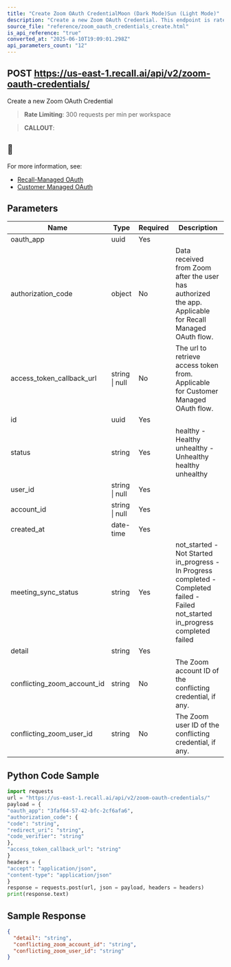 ```yaml
---
title: "Create Zoom OAuth CredentialMoon (Dark Mode)Sun (Light Mode)"
description: "Create a new Zoom OAuth Credential. This endpoint is rate limited to: 300 requests per min per workspace"
source_file: "reference/zoom_oauth_credentials_create.html"
is_api_reference: "true"
converted_at: "2025-06-10T19:09:01.298Z"
api_parameters_count: "12"
---
```

## POST https://us-east-1.recall.ai/api/v2/zoom-oauth-credentials/

Create a new Zoom OAuth Credential

> **Rate Limiting**: 300 requests per min per workspace

> **CALLOUT**:

## 📘

For more information, see:
- [Recall-Managed OAuth](/docs/recall-managed-oauth#calling-the-recall-api.md)
- [Customer Managed OAuth](/docs/customer-managed-oauth#registering-the-callback-url-in-the-recall-api.md)
## Parameters

| Name | Type | Required | Description |
| --- | --- | --- | --- |
| oauth_app | uuid | Yes |  |
| authorization_code | object | No | Data received from Zoom after the user has authorized the app. Applicable for Recall Managed OAuth flow. |
| access_token_callback_url | string \| null | No | The url to retrieve access token from. Applicable for Customer Managed OAuth flow. |
| id | uuid | Yes |  |
| status | string | Yes | healthy - Healthy unhealthy - Unhealthy  healthy unhealthy |
| user_id | string \| null | Yes |  |
| account_id | string \| null | Yes |  |
| created_at | date-time | Yes |  |
| meeting_sync_status | string | Yes | not_started - Not Started in_progress - In Progress completed - Completed failed - Failed  not_started in_progress completed failed |
| detail | string | Yes |  |
| conflicting_zoom_account_id | string | No | The Zoom account ID of the conflicting credential, if any. |
| conflicting_zoom_user_id | string | No | The Zoom user ID of the conflicting credential, if any. |

## Python Code Sample

```python
import requests
url = "https://us-east-1.recall.ai/api/v2/zoom-oauth-credentials/"
payload = {
"oauth_app": "3faf64-57-42-bfc-2cf6afa6",
"authorization_code": {
"code": "string",
"redirect_uri": "string",
"code_verifier": "string"
},
"access_token_callback_url": "string"
}
headers = {
"accept": "application/json",
"content-type": "application/json"
}
response = requests.post(url, json = payload, headers = headers)
print(response.text)
```

## Sample Response

```json
{
  "detail": "string",
  "conflicting_zoom_account_id": "string",
  "conflicting_zoom_user_id": "string"
}
```
